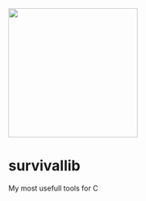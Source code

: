 
<img src="https://library.kissclipart.com/20181003/srw/kissclipart-emergency-kit-png-clipart-first-aid-kits-clip-art-b34012d498b73fb9.png" width="256" height="256" />


# survivallib
My most usefull tools for C
